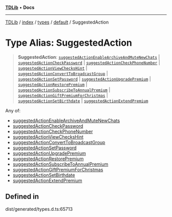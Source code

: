 [**TDLib**](../../../../../../README.md) • **Docs**

***

[TDLib](../../../../../../modules.md) / [index](../../../../../README.md) / [types](../../../README.md) / [default](../README.md) / SuggestedAction

# Type Alias: SuggestedAction

> **SuggestedAction**: [`suggestedActionEnableArchiveAndMuteNewChats`](suggestedActionEnableArchiveAndMuteNewChats.md) \| [`suggestedActionCheckPassword`](suggestedActionCheckPassword.md) \| [`suggestedActionCheckPhoneNumber`](suggestedActionCheckPhoneNumber.md) \| [`suggestedActionViewChecksHint`](suggestedActionViewChecksHint.md) \| [`suggestedActionConvertToBroadcastGroup`](suggestedActionConvertToBroadcastGroup.md) \| [`suggestedActionSetPassword`](suggestedActionSetPassword.md) \| [`suggestedActionUpgradePremium`](suggestedActionUpgradePremium.md) \| [`suggestedActionRestorePremium`](suggestedActionRestorePremium.md) \| [`suggestedActionSubscribeToAnnualPremium`](suggestedActionSubscribeToAnnualPremium.md) \| [`suggestedActionGiftPremiumForChristmas`](suggestedActionGiftPremiumForChristmas.md) \| [`suggestedActionSetBirthdate`](suggestedActionSetBirthdate.md) \| [`suggestedActionExtendPremium`](suggestedActionExtendPremium.md)

Any of:
- [suggestedActionEnableArchiveAndMuteNewChats](suggestedActionEnableArchiveAndMuteNewChats.md)
- [suggestedActionCheckPassword](suggestedActionCheckPassword.md)
- [suggestedActionCheckPhoneNumber](suggestedActionCheckPhoneNumber.md)
- [suggestedActionViewChecksHint](suggestedActionViewChecksHint.md)
- [suggestedActionConvertToBroadcastGroup](suggestedActionConvertToBroadcastGroup.md)
- [suggestedActionSetPassword](suggestedActionSetPassword.md)
- [suggestedActionUpgradePremium](suggestedActionUpgradePremium.md)
- [suggestedActionRestorePremium](suggestedActionRestorePremium.md)
- [suggestedActionSubscribeToAnnualPremium](suggestedActionSubscribeToAnnualPremium.md)
- [suggestedActionGiftPremiumForChristmas](suggestedActionGiftPremiumForChristmas.md)
- [suggestedActionSetBirthdate](suggestedActionSetBirthdate.md)
- [suggestedActionExtendPremium](suggestedActionExtendPremium.md)

## Defined in

dist/generated/types.d.ts:65713
